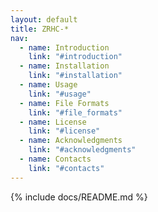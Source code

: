 ```yaml
---
layout: default
title: ZRHC-*
nav:
  - name: Introduction
    link: "#introduction"
  - name: Installation
    link: "#installation"
  - name: Usage
    link: "#usage"
  - name: File Formats
    link: "#file_formats"
  - name: License
    link: "#license"
  - name: Acknowledgments
    link: "#acknowledgments"
  - name: Contacts
    link: "#contacts"
---
```

{% include docs/README.md %}
